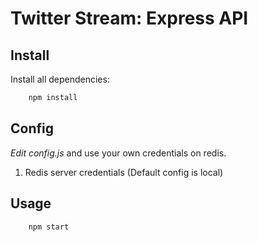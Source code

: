 # Twitter Stream: Express API

## Install

Install all dependencies:
```sh
    npm install
```

## Config

*Edit config.js* and use your own credentials on redis.

  1. Redis server credentials (Default config is local)


## Usage

```sh
    npm start
```
